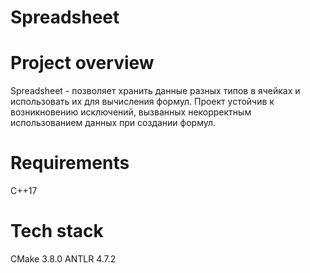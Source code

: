 # Spreadsheet
# Project overview
Spreadsheet - позволяет хранить данные разных типов в ячейках и использовать их для вычисления формул. Проект устойчив к возникновению исключений, вызванных некорректным использованием данных при создании формул.
# Requirements
C++17
# Tech stack
CMake 3.8.0
ANTLR 4.7.2
